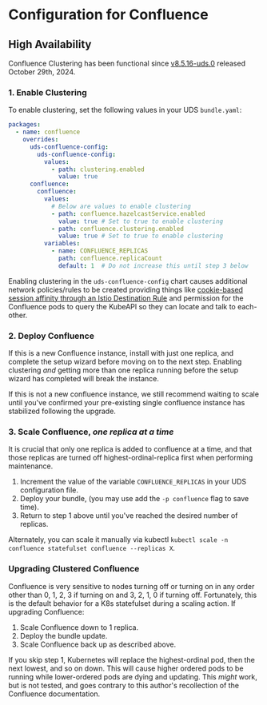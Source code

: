 # Configuration for Confluence

## High Availability

Confluence Clustering has been functional since [v8.5.16-uds.0](https://github.com/defenseunicorns/uds-package-confluence/releases/tag/v8.5.16-uds.0) released October 29th, 2024.

### 1. Enable Clustering

To enable clustering, set the following values in your UDS `bundle.yaml`:

```yaml
packages:
  - name: confluence
    overrides:
      uds-confluence-config:
        uds-confluence-config:
          values:
            - path: clustering.enabled
              value: true
      confluence:
        confluence:
          values:
            # Below are values to enable clustering
            - path: confluence.hazelcastService.enabled
              value: true # Set to true to enable clustering
            - path: confluence.clustering.enabled
              value: true # Set to true to enable clustering
          variables: 
            - name: CONFLUENCE_REPLICAS
              path: confluence.replicaCount
              default: 1  # Do not increase this until step 3 below   
```

Enabling clustering in the `uds-confluence-config` chart causes additional network policies/rules to be created providing things like [cookie-based session affinity through an Istio Destination Rule](../chart/templates/destinationrule.yaml#12) and permission for the Confluence pods to query the KubeAPI so they can locate and talk to each-other.

### 2. Deploy Confluence

If this is a new Confluence instance, install with just one replica, and complete the setup wizard before moving on to the next step. Enabling clustering _and_ getting more than one replica running before the setup wizard has completed will break the instance.

If this is not a new confluence instance, we still recommend waiting to scale until you've confirmed your pre-existing single confluence instance has stabilized following the upgrade.

### 3. Scale Confluence, _one replica at a time_

It is crucial that only one replica is added to confluence at a time, and that those replicas are turned off highest-ordinal-replica first when performing maintenance.

1. Increment the value of the variable `CONFLUENCE_REPLICAS` in your UDS configuration file.
2. Deploy your bundle, (you may use add the `-p confluence` flag to save time).
3. Return to step 1 above until you've reached the desired number of replicas.

Alternately, you can scale it manually via kubectl `kubectl scale -n confluence statefulset confluence --replicas X`.

### Upgrading Clustered Confluence

Confluence is very sensitive to nodes turning off or turning on in any order other than 0, 1, 2, 3 if turning on and 3, 2, 1, 0 if turning off. Fortunately, this is the default behavior for a K8s statefulset during a scaling action. If upgrading Confluence:

1. Scale Confluence down to 1 replica.
2. Deploy the bundle update.
3. Scale Confluence back up as described above.

If you skip step 1, Kubernetes will replace the highest-ordinal pod, then the next lowest, and so on down. This will cause higher ordered pods to be running while lower-ordered pods are dying and updating. This _might_ work, but is not tested, and goes contrary to this author's recollection of the Confluence documentation.
